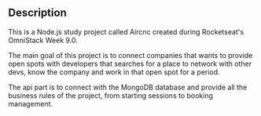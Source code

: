 ## Description

This is a Node.js study project called Aircnc created during Rocketseat's OmniStack Week 9.0.

The main goal of this project is to connect companies that wants to provide open spots with developers that searches for a place to network with other devs, know the company and work in that open spot for a period.

The api part is to connect with the MongoDB database and provide all the business rules of the project, from starting sessions to booking management.